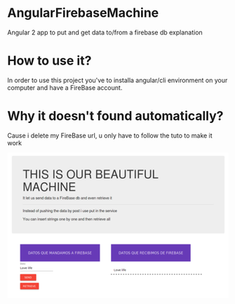  # AngularFirebaseMachine
Angular 2 app to put and get data to/from a firebase db explanation
# How to use it?
In order to use this project you've to installa angular/cli environment on your computer and have a FireBase account.
# Why it doesn't found automatically?
Cause i delete my FireBase url, u only have to follow the tuto to make it work

 
 ![delalama](https://github.com/delalama/AngularFirebaseMachine/blob/master/assets/firebase10.png?raw=true) 
